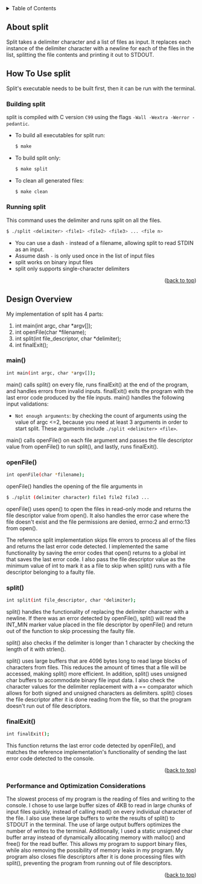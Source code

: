 <div id="top"></div>

<!-- TABLE OF CONTENTS -->
<details>
  <summary>Table of Contents</summary>
  <ol>
    <li>
      <a href="#about-split">About split</a>
    </li>
    <li>
      <a href="#how-to-use-split">Getting Started</a>
      <ul>
        <li><a href="#building-split">Building split</a></li>
        <li><a href="#running-split">Running split</a></li>
      </ul>
    </li>
    <li>
      <a href="#design-overview">Design Overview</a>
      <ul>
        <li><a href="#main">main()</a></li>
        <li><a href="#openfile">openFile()</a></li>
        <li><a href="#split">split()</a></li>
        <li><a href="#finalexit">finalExit()</a></li>
      </ul>
    </li>
    <li><a href="#performance-and-optimization-considerations">Performance and Optimization Considerations</a></li>
  </ol>
</details>



## About split

Split takes a delimiter character and a list of files as input. It replaces each instance of the delimiter character with a newline for each of the files in the list, splitting the file contents and printing it out to STDOUT.



## How To Use split

Split's executable needs to be built first, then it can be run with the terminal.



### Building split

split is compiled with C version `C99` using the flags `-Wall -Wextra -Werror -pedantic`.

* To build all executables for split run:
  ```sh
  $ make
  ```
* To build split only:
  ```sh
  $ make split
  ```
* To clean all generated files:
  ```sh
  $ make clean
  ```



### Running split

  This command uses the delimiter and runs split on all the files.
  ```sh
  $ ./split <delimiter> <file1> <file2> <file3> ... <file n>
  ```
  * You can use a dash `-` instead of a filename, allowing split to read STDIN as an input.
  * Assume dash `-` is only used once in the list of input files
  * split works on binary input files
  * split only supports single-character delimiters  

<p align="right">(<a href="#top">back to top</a>)</p>



## Design Overview
  
  My implementation of split has 4 parts:
  1. int main(int argc, char *argv[]);
  2. int openFile(char *filename);
  3. int split(int file_descriptor, char *delimiter);
  4. int finalExit();



### main()

  ```sh
  int main(int argc, char *argv[]);
  ```
  
  main() calls split() on every file, runs finalExit() at the end of the program, and handles errors from invalid inputs.
  finalExit() exits the program with the last error code produced by the file inputs.
  main() handles the following input validations:
  * `Not enough arguments`: by checking the count of arguments using the value of argc <=2, because you need at least 3 arguments in order to start split. These arguments include `./split <delimiter> <file>`.


  main() calls openFile() on each file argument and passes the file descriptor value from openFile() to run split(), and lastly, runs finalExit().
  
  
  
### openFile()

  ```sh
  int openFile(char *filename);
  ```
  
  openFile() handles the opening of the file arguments in
  
  ```sh
  $ ./split (delimiter character) file1 file2 file3 ...
  ```

  openFile() uses open() to open the files in read-only mode and returns the file descriptor value from open().
  It also handles the error case where the file doesn't exist and the file permissions are denied, errno:2 and errno:13 from open().
  
  
  The reference split implementation skips file errors to process all of the files and returns the last error code detected. I implemented the same functionality by saving the error codes that open() returns to a global int that saves the last error code. I also pass the file descriptor value as the minimum value of int to mark it as a file to skip when split() runs with a file descriptor belonging to a faulty file. 



### split()

  ```sh
  int split(int file_descriptor, char *delimiter); 
  ```
  
  split() handles the functionality of replacing the delimiter character with a newline. If there was an error detected by openFile(), split() will read the INT_MIN marker value placed in the file descriptor by openFile() and return out of the function to skip processing the faulty file. 
  
  split() also checks if the delimiter is longer than 1 character by checking the length of it with strlen(). 
  
  split() uses large buffers that are 4096 bytes long to read large blocks of characters from files. This reduces the amount of times that a file will be accessed, making split() more efficient. In addition, split() uses unsigned char buffers to accommodate binary file input data. I also check the character values for the delimiter replacement with a == comparator which allows for both signed and unsigned characters as delimiters. split() closes the file descriptor after it is done reading from the file, so that the program doesn't run out of file descriptors.
  
  
  
### finalExit()

  ```sh
  int finalExit();
  ```
  
  This function returns the last error code detected by openFile(), and matches the reference implementation's functionality of sending the last error code detected to the console.

<p align="right">(<a href="#top">back to top</a>)</p>



### Performance and Optimization Considerations

  The slowest process of my program is the reading of files and writing to the console. I chose to use large buffer sizes of 4KB to read in large chunks of input files quickly, instead of calling read() on every individual character of the file. I also use these large buffers to write the results of split() to STDOUT in the terminal. The use of large output buffers optimizes the number of writes to the terminal. Additionally, I used a static unsigned char buffer array instead of dynamically allocating memory with malloc() and free() for the read buffer. This allows my program to support binary files, while also removing the possibility of memory leaks in my program. My program also closes file descriptors after it is done processing files with split(), preventing the program from running out of file descriptors. 

<p align="right">(<a href="#top">back to top</a>)</p>
